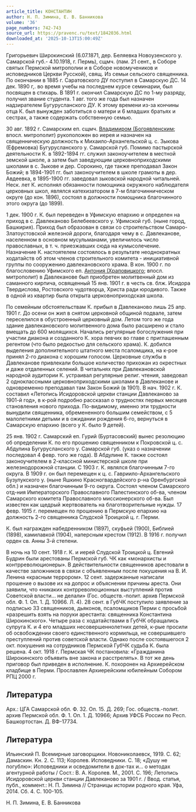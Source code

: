```yaml
---
article_title: КОНСТАНТИН
author: Н. П. Зимина, Е. В. Банникова
volume: '36'
page_numbers: 742-743
source_url: https://pravenc.ru/text/1842036.html
downloaded_at: '2025-10-13T15:00:49Z'
---
```


Григорьевич Широкинский (6.07.1871, дер. Беляевка Новоузенского у. Самарской губ.- 4.10.1918, г. Пермь), сщмч. (пам. 21 сент., в Соборе святых Пермской митрополии и в Соборе новомучеников и исповедников Церкви Русской), свящ. Из семьи сельского священника. По окончании в 1885 г. Саратовского ДУ поступил в Самарскую ДС. 14 дек. 1890 г,. во время учебы на последнем курсе семинарии, был посвящен в стихарь. В 1891 г. окончил Самарскую ДС по 1-му разряду, получил звание студента. 1 авг. того же года был назначен надзирателем Бугурусланского ДУ. К этому времени из-за кончины отца К. был вынужден заботиться о матери и 6 младших братьях и сестрах, а также содержать собственную семью.

30 авг. 1892 г. Самарским еп. сщмч. [Владимиром (Богоявленским](<https://pravenc.ru/text/Владимиром (Богоявленским.html>); впосл. митрополит) рукоположен во иерея и назначен на священническую должность к Михаило-Архангельской ц. с. Зыкова (Ефремовка) Бугурусланского у. Самарской губ. Помимо пастырской деятельности К. в 1892-1894 гг. служил законоучителем в местной земской школе, а затем был заведующим церковноприходскими школами в с. Зыкове и дер. Сорокино, где также преподавал Закон Божий; в 1894-1901 гг. был законоучителем в школе грамоты в дер. Авдеевка, в 1895-1900 гг. заведовал зыковской народной читальней. Неск. лет К. исполнял обязанности помощника окружного наблюдателя церковных школ, являлся катехизатором в 7-м благочинническом округе (до кон. 1896), состоял в должности помощника благочинного этого округа (до 1899).

1 дек. 1900 г. К. был переведен в Уфимскую епархию и определен на приход в с. Давлеканово Белебеевского у. Уфимской губ. (ныне город, Башкирия). Приход был образован в связи со строительством Самаро-Златоустовской железной дороги, благодаря чему в с. Давлеканове, населенном в основном мусульманами, увеличилось число православных, в т. ч. приезжавших сюда на кумысолечение. Назначение К. настоятелем состоялось в результате неоднократных ходатайств об этом членов строительного комитета - инициативной группы по сооружению давлекановского храма. В кон. 1900 г. по благословению Уфимского еп. [Антония (Храповицкого](<https://pravenc.ru/text/Антония (Храповицкого.html>); впосл. митрополит) в Давлеканове был приобретен молитвенный дом из саманного кирпича, освященный 15 янв. 1901 г. в честь св. блж. Исидора Твердислова, Ростовского чудотворца, Христа ради юродивого. Также в одной из квартир была открыта церковноприходская школа.

По семейным обстоятельствам К. прибыл в Давлеканово лишь 25 апр. 1901 г. До осени он жил в снятом церковной общиной подвале, затем переселился в обустроенный церковный дом. Летом того же года здание давлекановского молитвенного дома было расширено и стало вмещать до 600 молящихся. Начались регулярные богослужения при участии диакона и созданного К. хора певчих во главе с приглашенным регентом (что было редкостью для сельского храма). К. добился выделения дополнительного штатного места псаломщика, на к-рое принял 2-го диакона с хорошим голосом. Церковные службы в Давлеканове привлекали большое количество прихожан из окрестных и даже отдаленных селений. В читальнях при Давлекановской народной аудитории К. устраивал регулярные религ. чтения, заведовал 2 одноклассными церковноприходскими школами в Давлеканове и одновременно преподавал там Закон Божий (в 1901). В нач. 1902 г. К. составил «Летопись Исидоровской церкви станции Давлеканово за 1901-й год», в к-рой подробно рассказал о трудностях первых месяцев становления нового прихода. По-видимому, именно эти трудности вынудили священника, обремененного большим семейством, с 5 малолетними детьми и в ожидании рождения 6-го, вернуться в Самарскую епархию (всего у К. было 9 детей).

25 янв. 1902 г. Самарский еп. Гурий (Буртасовский) вынес резолюцию об определении К. по его прошению священником к Покровской ц. с. Абдулина Бугурусланского у. Самарской губ. (указ о назначении последовал 4 февр. того же года). В Абдулине К. также состоял законоучителем в 2-классной министерской школе при железнодорожной станции. С 1903 г. К. являлся благочинным 7-го округа. В 1909 г. он был перемещен к ц. с. Гавриило-Архангельского Бузулукского у. (ныне Яшкино Красногвардейского р-на Оренбургской обл.) и назначен благочинным 9-го округа. Состоял членом Самарского отд-ния Императорского Православного Палестинского об-ва, членом Самарского комитета Православного миссионерского об-ва. Был известен как щедрый жертвователь на благотворительные нужды. 17 февр. 1915 г. перемещен по прошению в Пермскую епархию на должность 2-го священника Слудской Троицкой ц. г. Перми.

К. был награжден набедренником (1897), скуфьей (1900), Библией (1898), камилавкой (1904), наперсным крестом (1912). В 1916 г. получил орден св. Анны 3-й степени.

В ночь на 10 сент. 1918 г. К. и иерей Слудской Троицкой ц. Евгений Будрин были арестованы Пермской губ. ЧК как «монархисты и контрреволюционеры». В действительности священников арестовали в качестве заложников в связи с объявленным после покушения на В. И. Ленина «красным террором». 12 сент. задержанные написали прошение о вызове их на допрос и объяснении причины ареста. Они заявили, что «никаких контрреволюционных выступлений против Советской власти... не делали» (Гос. обществ.-полит. архив Пермской обл. Ф. 1. Оп. 1. Д. 10966. Л. 4). 28 сент. в ГубЧК поступило заявление за подписью 33 священников, дьяконов, псаломщиков Перми с просьбой «разрешить взять на поруки арестанта: священника Константина Широкинского». Четыре раза с ходатайствами в ГубЧК обращались супруга К. и 4 его младших несовершеннолетних детей, к-рые просили об освобождении своего единственного кормильца, не совершившего преступлений против советской власти. Однако после состоявшегося 2 окт. покушения на сотрудников Пермской ГубЧК судьба К. была решена. 4 окт. 1918 г. Пермская ЧК постановила: «Гражданина Широкинского объявить вне закона и расстрелять». В тот же день приговор был приведен в исполнение. К. похоронен на Архиерейском кладбище в Перми. Прославлен Архиерейским юбилейным Собором РПЦ 2000 г.

## Литература

Арх.: ЦГА Самарской обл. Ф. 32. Оп. 15. Д. 269; Гос. обществ.-полит. архив Пермской обл. Ф. 1. Оп. 1. Д. 10966; Архив УФСБ России по Респ. Башкортостан. Д. ВФ-17734.

## Литература

Ильинский П. Всемирные заговорщики. Новониколаевск, 1919. С. 62; Дамаскин. Кн. 2. С. 113; Королев. Исповедники. С. 18; «Душу не погублю»: Исповедники и осведомители в док-тах и... о методах агентурной работы / Сост.: В. А. Королев. М., 2001. С. 196; Летопись Исидоровской церкви станции Давлеканово за 1901 г. / Ввод. статья, публ., коммент.: Н. П. Зимина // Страницы истории родного края. Уфа, 2014. Сб. 4. С. 100-105.

Н. П. Зимина, Е. В. Банникова
